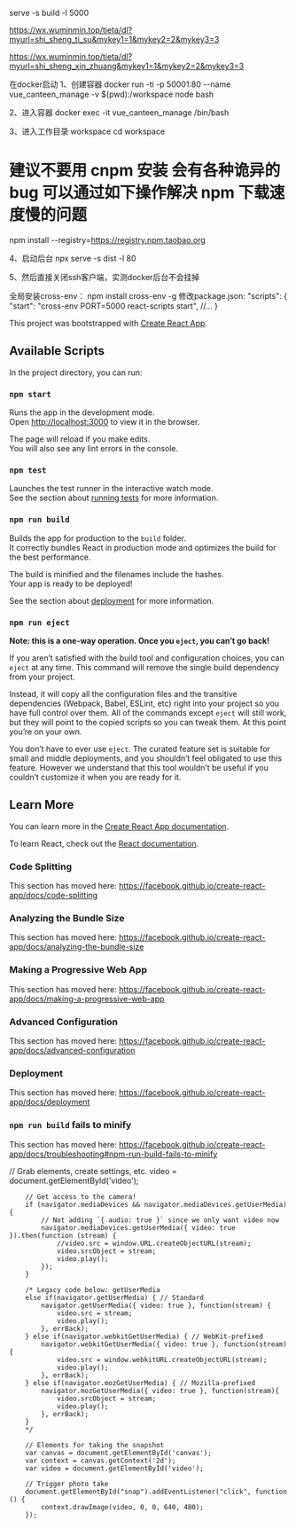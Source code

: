 serve -s build -l 5000

https://wx.wuminmin.top/tieta/dl?myurl=shi_sheng_ti_su&mykey1=1&mykey2=2&mykey3=3

https://wx.wuminmin.top/tieta/dl?myurl=shi_sheng_xin_zhuang&mykey1=1&mykey2=2&mykey3=3

在docker启动
1、创建容器
docker run -ti -p 50001:80 --name vue_canteen_manage -v $(pwd):/workspace node bash

2、进入容器
docker exec -it vue_canteen_manage /bin/bash

3、进入工作目录 workspace
cd workspace

# 建议不要用 cnpm 安装 会有各种诡异的bug 可以通过如下操作解决 npm 下载速度慢的问题
npm install --registry=https://registry.npm.taobao.org

4、启动后台
npx serve -s dist -l 80

5、然后直接关闭ssh客户端，实测docker后台不会挂掉




全局安装cross-env：
npm install cross-env -g
修改package.json:
"scripts": {
    "start": "cross-env PORT=5000 react-scripts start",
    //...
}


This project was bootstrapped with [Create React App](https://github.com/facebook/create-react-app).

## Available Scripts

In the project directory, you can run:

### `npm start`

Runs the app in the development mode.<br>
Open [http://localhost:3000](http://localhost:3000) to view it in the browser.

The page will reload if you make edits.<br>
You will also see any lint errors in the console.

### `npm test`

Launches the test runner in the interactive watch mode.<br>
See the section about [running tests](https://facebook.github.io/create-react-app/docs/running-tests) for more information.

### `npm run build`

Builds the app for production to the `build` folder.<br>
It correctly bundles React in production mode and optimizes the build for the best performance.

The build is minified and the filenames include the hashes.<br>
Your app is ready to be deployed!

See the section about [deployment](https://facebook.github.io/create-react-app/docs/deployment) for more information.

### `npm run eject`

**Note: this is a one-way operation. Once you `eject`, you can’t go back!**

If you aren’t satisfied with the build tool and configuration choices, you can `eject` at any time. This command will remove the single build dependency from your project.

Instead, it will copy all the configuration files and the transitive dependencies (Webpack, Babel, ESLint, etc) right into your project so you have full control over them. All of the commands except `eject` will still work, but they will point to the copied scripts so you can tweak them. At this point you’re on your own.

You don’t have to ever use `eject`. The curated feature set is suitable for small and middle deployments, and you shouldn’t feel obligated to use this feature. However we understand that this tool wouldn’t be useful if you couldn’t customize it when you are ready for it.

## Learn More

You can learn more in the [Create React App documentation](https://facebook.github.io/create-react-app/docs/getting-started).

To learn React, check out the [React documentation](https://reactjs.org/).

### Code Splitting

This section has moved here: https://facebook.github.io/create-react-app/docs/code-splitting

### Analyzing the Bundle Size

This section has moved here: https://facebook.github.io/create-react-app/docs/analyzing-the-bundle-size

### Making a Progressive Web App

This section has moved here: https://facebook.github.io/create-react-app/docs/making-a-progressive-web-app

### Advanced Configuration

This section has moved here: https://facebook.github.io/create-react-app/docs/advanced-configuration

### Deployment

This section has moved here: https://facebook.github.io/create-react-app/docs/deployment

### `npm run build` fails to minify

This section has moved here: https://facebook.github.io/create-react-app/docs/troubleshooting#npm-run-build-fails-to-minify






 // Grab elements, create settings, etc.
            video = document.getElementById('video');

        // Get access to the camera!
        if (navigator.mediaDevices && navigator.mediaDevices.getUserMedia) {
            // Not adding `{ audio: true }` since we only want video now
            navigator.mediaDevices.getUserMedia({ video: true }).then(function (stream) {
                //video.src = window.URL.createObjectURL(stream);
                video.srcObject = stream;
                video.play();
            });
        }

        /* Legacy code below: getUserMedia 
        else if(navigator.getUserMedia) { // Standard
            navigator.getUserMedia({ video: true }, function(stream) {
                video.src = stream;
                video.play();
            }, errBack);
        } else if(navigator.webkitGetUserMedia) { // WebKit-prefixed
            navigator.webkitGetUserMedia({ video: true }, function(stream){
                video.src = window.webkitURL.createObjectURL(stream);
                video.play();
            }, errBack);
        } else if(navigator.mozGetUserMedia) { // Mozilla-prefixed
            navigator.mozGetUserMedia({ video: true }, function(stream){
                video.srcObject = stream;
                video.play();
            }, errBack);
        }
        */

        // Elements for taking the snapshot
        var canvas = document.getElementById('canvas');
        var context = canvas.getContext('2d');
        var video = document.getElementById('video');

        // Trigger photo take
        document.getElementById("snap").addEventListener("click", function () {
            context.drawImage(video, 0, 0, 640, 480);
        });
